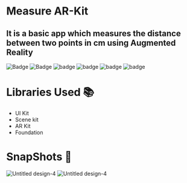 # Measure AR-Kit 
## It is a basic app which measures the distance between two points in cm using Augmented Reality

![Badge](https://img.shields.io/badge/Measure-App-yellowGreen)
![Badge](https://img.shields.io/badge/Xcode-12.0.1-green)
![badge](https://img.shields.io/badge/Swift-5.0-red)
![badge](https://img.shields.io/badge/AR-Kit-orange)
![badge](https://img.shields.io/badge/iOS-14-blue)
![badge](https://img.shields.io/badge/Platfrom-iOS-orange)

# Libraries Used 📚
* UI Kit
* Scene kit
* AR Kit
* Foundation

# SnapShots 📸
![Untitled design-4](https://github.com/Harsh4601/Measure-AR-Kit-/blob/main/Measure%20SS/ss1%20bg.png)
![Untitled design-4](https://github.com/Harsh4601/Measure-AR-Kit-/blob/main/Measure%20SS/ss2%20bg.png)


